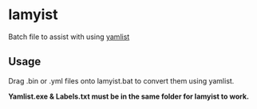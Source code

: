 # lamyist
Batch file to assist with using [yamlist](https://github.com/ultimate-research/motion_lib/releases)
## Usage
Drag .bin or .yml files onto lamyist.bat to convert them using yamlist.

**Yamlist.exe & Labels.txt must be in the same folder for lamyist to work.**